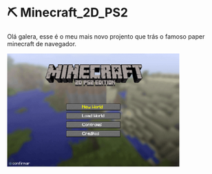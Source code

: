 # ⛏️ Minecraft_2D_PS2
Olá galera, esse é o meu mais novo projento que trás o famoso paper minecraft de navegador.

<img src="README%20Assets/Main%20Menu.png" alt="Minecraft 2D main menu" width="400"/>
